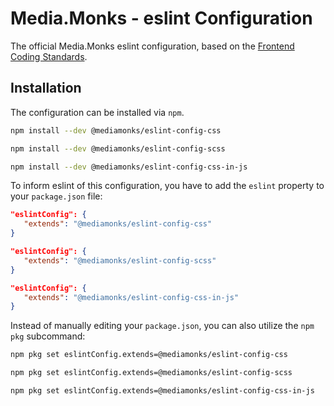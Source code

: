 # Media.Monks - eslint Configuration

The official Media.Monks eslint configuration, based on the
[Frontend Coding Standards](https://github.com/mediamonks/frontend-coding-standards).

## Installation

The configuration can be installed via `npm`.

```bash
npm install --dev @mediamonks/eslint-config-css
```

```bash
npm install --dev @mediamonks/eslint-config-scss
```

```bash
npm install --dev @mediamonks/eslint-config-css-in-js
```

To inform eslint of this configuration, you have to add the `eslint` property to your
`package.json` file:

```json
"eslintConfig": {
   "extends": "@mediamonks/eslint-config-css"
}
```

```json
"eslintConfig": {
   "extends": "@mediamonks/eslint-config-scss"
}
```

```json
"eslintConfig": {
   "extends": "@mediamonks/eslint-config-css-in-js"
}
```

Instead of manually editing your `package.json`, you can also utilize the `npm pkg` subcommand:

```bash
npm pkg set eslintConfig.extends=@mediamonks/eslint-config-css
```

```bash
npm pkg set eslintConfig.extends=@mediamonks/eslint-config-scss
```

```bash
npm pkg set eslintConfig.extends=@mediamonks/eslint-config-css-in-js
```

